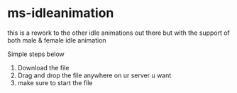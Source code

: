 # ms-idleanimation
this is a rework to the other idle animations out there but with the support of both male &amp; female idle animation

Simple steps below

1. Download the file
2. Drag and drop the file anywhere on ur server u want
3. make sure to start the file
